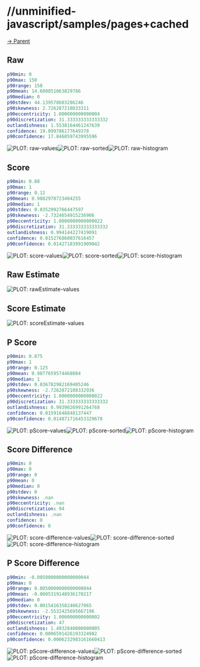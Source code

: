 
# //unminified-javascript/samples/pages+cached

[→ Parent](../..)


## Raw


```yaml
p90min: 0
p90max: 150
p90range: 150
p90mean: 14.680851063829786
p90median: 0
p90stdev: 44.139578603286246
p90skewness: 2.726287210833311
p90eccentricity: 1.000000000000004
p90discretization: 31.333333333333332
outlandishness: 1.5538164461247639
confidence: 19.099786177649378
p90confidence: 17.846059743995596

```

![PLOT: raw-values](./raw/values.svg)![PLOT: raw-sorted](./raw/sorted.svg)![PLOT: raw-histogram](./raw/histogram.svg)
## Score


```yaml
p90min: 0.88
p90max: 1
p90range: 0.12
p90mean: 0.9882978723404255
p90median: 1
p90stdev: 0.0352992766447597
p90skewness: -2.7324654915236906
p90eccentricity: 1.0000000000000022
p90discretization: 31.333333333333332
outlandishness: 0.994144227419091
confidence: 0.015276860037616457
p90confidence: 0.01427183991909042

```

![PLOT: score-values](./score/values.svg)![PLOT: score-sorted](./score/sorted.svg)![PLOT: score-histogram](./score/histogram.svg)
## Raw Estimate

![PLOT: rawEstimate-values](./rawEstimate/values.svg)
## Score Estimate

![PLOT: scoreEstimate-values](./scoreEstimate/values.svg)
## P Score


```yaml
p90min: 0.875
p90max: 1
p90range: 0.125
p90mean: 0.9877659574468084
p90median: 1
p90stdev: 0.036782982169405246
p90skewness: -2.7262872108332936
p90eccentricity: 1.0000000000000022
p90discretization: 31.333333333333332
outlandishness: 0.9939026991264768
confidence: 0.01591648848137447
p90confidence: 0.014871716453329678

```

![PLOT: pScore-values](./pScore/values.svg)![PLOT: pScore-sorted](./pScore/sorted.svg)![PLOT: pScore-histogram](./pScore/histogram.svg)
## Score Difference


```yaml
p90min: 0
p90max: 0
p90range: 0
p90mean: 0
p90median: 0
p90stdev: 0
p90skewness: .nan
p90eccentricity: .nan
p90discretization: 94
outlandishness: .nan
confidence: 0
p90confidence: 0

```

![PLOT: score-difference-values](./score-difference/values.svg)![PLOT: score-difference-sorted](./score-difference/sorted.svg)![PLOT: score-difference-histogram](./score-difference/histogram.svg)
## P Score Difference


```yaml
p90min: -0.0050000000000000044
p90max: 0
p90range: 0.0050000000000000044
p90mean: -0.0005319148936170217
p90median: 0
p90stdev: 0.0015416358240627065
p90skewness: -2.5532425695667196
p90eccentricity: 1.000000000000002
p90discretization: 47
outlandishness: 1.4932840000000005
confidence: 0.0006591426193324982
p90confidence: 0.0006232983161660413

```

![PLOT: pScore-difference-values](./pScore-difference/values.svg)![PLOT: pScore-difference-sorted](./pScore-difference/sorted.svg)![PLOT: pScore-difference-histogram](./pScore-difference/histogram.svg)
